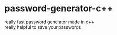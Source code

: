 # password-generator-c++
really fast password generator made in c++<br>really helpful to save your passwords
